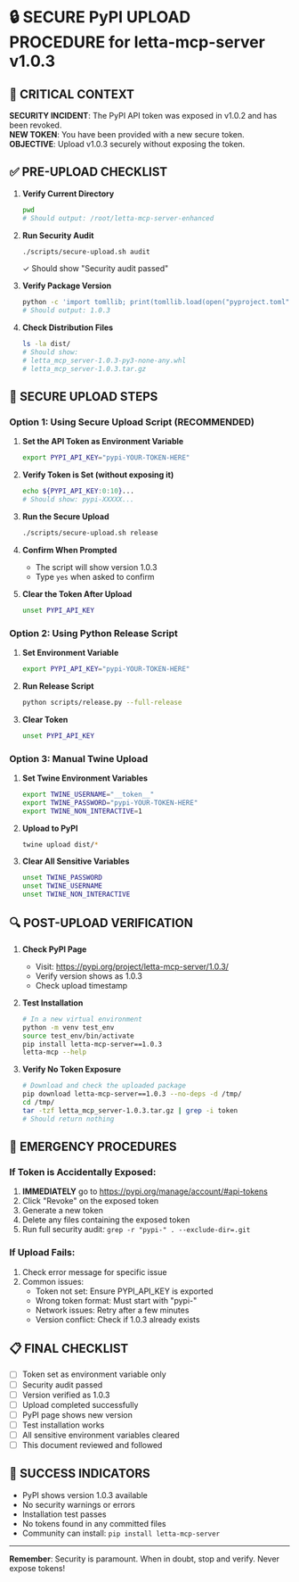 # 🔒 SECURE PyPI UPLOAD PROCEDURE for letta-mcp-server v1.0.3

## 🚨 CRITICAL CONTEXT
**SECURITY INCIDENT**: The PyPI API token was exposed in v1.0.2 and has been revoked.  
**NEW TOKEN**: You have been provided with a new secure token.  
**OBJECTIVE**: Upload v1.0.3 securely without exposing the token.

## ✅ PRE-UPLOAD CHECKLIST

1. **Verify Current Directory**
   ```bash
   pwd
   # Should output: /root/letta-mcp-server-enhanced
   ```

2. **Run Security Audit**
   ```bash
   ./scripts/secure-upload.sh audit
   ```
   ✓ Should show "Security audit passed"

3. **Verify Package Version**
   ```bash
   python -c 'import tomllib; print(tomllib.load(open("pyproject.toml", "rb"))["project"]["version"])'
   # Should output: 1.0.3
   ```

4. **Check Distribution Files**
   ```bash
   ls -la dist/
   # Should show:
   # letta_mcp_server-1.0.3-py3-none-any.whl
   # letta_mcp_server-1.0.3.tar.gz
   ```

## 🔐 SECURE UPLOAD STEPS

### Option 1: Using Secure Upload Script (RECOMMENDED)

1. **Set the API Token as Environment Variable**
   ```bash
   export PYPI_API_KEY="pypi-YOUR-TOKEN-HERE"
   ```
   
2. **Verify Token is Set (without exposing it)**
   ```bash
   echo ${PYPI_API_KEY:0:10}...
   # Should show: pypi-XXXXX...
   ```

3. **Run the Secure Upload**
   ```bash
   ./scripts/secure-upload.sh release
   ```
   
4. **Confirm When Prompted**
   - The script will show version 1.0.3
   - Type `yes` when asked to confirm

5. **Clear the Token After Upload**
   ```bash
   unset PYPI_API_KEY
   ```

### Option 2: Using Python Release Script

1. **Set Environment Variable**
   ```bash
   export PYPI_API_KEY="pypi-YOUR-TOKEN-HERE"
   ```

2. **Run Release Script**
   ```bash
   python scripts/release.py --full-release
   ```

3. **Clear Token**
   ```bash
   unset PYPI_API_KEY
   ```

### Option 3: Manual Twine Upload

1. **Set Twine Environment Variables**
   ```bash
   export TWINE_USERNAME="__token__"
   export TWINE_PASSWORD="pypi-YOUR-TOKEN-HERE"
   export TWINE_NON_INTERACTIVE=1
   ```

2. **Upload to PyPI**
   ```bash
   twine upload dist/*
   ```

3. **Clear All Sensitive Variables**
   ```bash
   unset TWINE_PASSWORD
   unset TWINE_USERNAME
   unset TWINE_NON_INTERACTIVE
   ```

## 🔍 POST-UPLOAD VERIFICATION

1. **Check PyPI Page**
   - Visit: https://pypi.org/project/letta-mcp-server/1.0.3/
   - Verify version shows as 1.0.3
   - Check upload timestamp

2. **Test Installation**
   ```bash
   # In a new virtual environment
   python -m venv test_env
   source test_env/bin/activate
   pip install letta-mcp-server==1.0.3
   letta-mcp --help
   ```

3. **Verify No Token Exposure**
   ```bash
   # Download and check the uploaded package
   pip download letta-mcp-server==1.0.3 --no-deps -d /tmp/
   cd /tmp/
   tar -tzf letta_mcp_server-1.0.3.tar.gz | grep -i token
   # Should return nothing
   ```

## 🚨 EMERGENCY PROCEDURES

### If Token is Accidentally Exposed:

1. **IMMEDIATELY** go to https://pypi.org/manage/account/#api-tokens
2. Click "Revoke" on the exposed token
3. Generate a new token
4. Delete any files containing the exposed token
5. Run full security audit: `grep -r "pypi-" . --exclude-dir=.git`

### If Upload Fails:

1. Check error message for specific issue
2. Common issues:
   - Token not set: Ensure PYPI_API_KEY is exported
   - Wrong token format: Must start with "pypi-"
   - Network issues: Retry after a few minutes
   - Version conflict: Check if 1.0.3 already exists

## 📋 FINAL CHECKLIST

- [ ] Token set as environment variable only
- [ ] Security audit passed
- [ ] Version verified as 1.0.3
- [ ] Upload completed successfully
- [ ] PyPI page shows new version
- [ ] Test installation works
- [ ] All sensitive environment variables cleared
- [ ] This document reviewed and followed

## 🎉 SUCCESS INDICATORS

- PyPI shows version 1.0.3 available
- No security warnings or errors
- Installation test passes
- No tokens found in any committed files
- Community can install: `pip install letta-mcp-server`

---

**Remember**: Security is paramount. When in doubt, stop and verify. Never expose tokens!